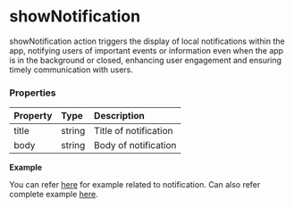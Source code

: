 # showNotification

showNotification action triggers the display of local notifications within the app, notifying users of important events or information even when the app is in the background or closed, enhancing user engagement and ensuring timely communication with users.

### Properties

| Property | Type   | Description           |
| :------- | :----- | :-------------------- |
| title    | string | Title of notification |
| body     | string | Body of notification  |

**Example**

You can refer [here](/build/make-it-interactive/actions-and-events/19-requestNotificationAccess) for example related to notification. Can also refer complete example [here](https://studio.ensembleui.com/app/e24402cb-75e2-404c-866c-29e6c3dd7992/screen/zbIn4f6tD3yQkC1MJRj1?propertyPanelEnabled=true&instantPreviewDisabled=false&editorV2Enabled=true).
